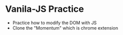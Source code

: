 # Vanila-JS Practice
* Practice how to modify the DOM with JS
* Clone the "Momentum" which is chrome extension
